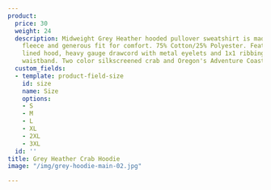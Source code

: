 ```yaml
---
product:
  price: 30
  weight: 24
  description: Midweight Grey Heather hooded pullover sweatshirt is made with soft,
    fleece and generous fit for comfort. 75% Cotton/25% Polyester. Features a jersey
    lined hood, heavy gauge drawcord with metal eyelets and 1x1 ribbing at cuffs and
    waistband. Two color silkscreened crab and Oregon's Adventure Coast Logo.
  custom_fields:
  - template: product-field-size
    id: size
    name: Size
    options:
    - S
    - M
    - L
    - XL
    - 2XL
    - 3XL
  id: ''
title: Grey Heather Crab Hoodie
image: "/img/grey-hoodie-main-02.jpg"

---
```

